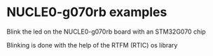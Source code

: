 # NUCLE0-g070rb examples

Blink the led on the NUCLE0-g070rb  board with an STM32G070 chip

Blinking is done with the help of the RTFM (RTIC) os library

